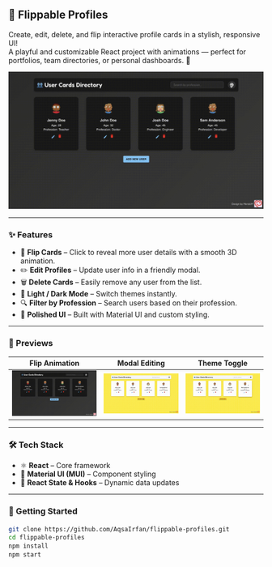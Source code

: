 ## 🌟 Flippable Profiles

Create, edit, delete, and flip interactive profile cards in a stylish, responsive UI!  
A playful and customizable React project with animations — perfect for portfolios, team directories, or personal dashboards. 💫

![Flip Animation Preview](./public/AnimationAndFlipPreview.gif)

---

### ✨ Features

- 🔄 **Flip Cards** – Click to reveal more user details with a smooth 3D animation.
- ✏️ **Edit Profiles** – Update user info in a friendly modal.
- 🗑️ **Delete Cards** – Easily remove any user from the list.
- 🌈 **Light / Dark Mode** – Switch themes instantly.
- 🔍 **Filter by Profession** – Search users based on their profession.
- 🧸 **Polished UI** – Built with Material UI and custom styling.

---

### 📸 Previews

| Flip Animation | Modal Editing | Theme Toggle |
|----------------|---------------|----------------|
| ![](./public/AnimationAndFlipPreview.gif) | ![](./public/ModalPreview.gif) | ![](./public/ThemePreview.gif) |

---

### 🛠️ Tech Stack

- ⚛️ **React** – Core framework
- 🎨 **Material UI (MUI)** – Component styling
- 🧠 **React State & Hooks** – Dynamic data updates

---

### 🚀 Getting Started

```bash
git clone https://github.com/AqsaIrfan/flippable-profiles.git
cd flippable-profiles
npm install
npm start
